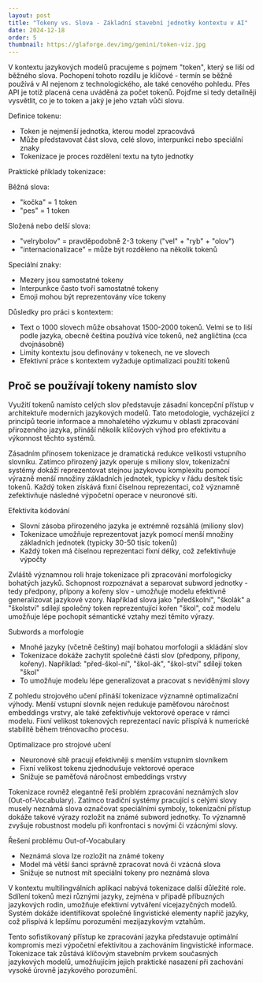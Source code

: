 ```yaml
---
layout: post
title: "Tokeny vs. Slova - Základní stavební jednotky kontextu v AI"
date: 2024-12-18
order: 5
thumbnail: https://glaforge.dev/img/gemini/token-viz.jpg
---
```





V kontextu jazykových modelů pracujeme s pojmem "token", který se liší od běžného slova. Pochopení tohoto rozdílu je klíčové - termín se běžně používá v AI nejenom z technologického, ale také cenového pohledu. Přes API je totiž placená cena uváděná za počet tokenů. Pojďme si tedy detailněji vysvětlit, co je to token a jaký je jeho vztah vůči slovu. 

Definice tokenu:
- Token je nejmenší jednotka, kterou model zpracovává
- Může představovat část slova, celé slovo, interpunkci nebo speciální znaky
- Tokenizace je proces rozdělení textu na tyto jednotky

Praktické příklady tokenizace:

Běžná slova:
- "kočka" = 1 token
- "pes" = 1 token


Složená nebo delší slova:
- "velrybolov" = pravděpodobně 2-3 tokeny ("vel" + "ryb" + "olov")
- "internacionalizace" = může být rozděleno na několik tokenů


Speciální znaky:
- Mezery jsou samostatné tokeny
- Interpunkce často tvoří samostatné tokeny
- Emoji mohou být reprezentovány více tokeny

Důsledky pro práci s kontextem:
- Text o 1000 slovech může obsahovat 1500-2000 tokenů. Velmi se to liší podle jazyka, obecně čeština používá více tokenů, než angličtina (cca dvojnásobně)
- Limity kontextu jsou definovány v tokenech, ne ve slovech
- Efektivní práce s kontextem vyžaduje optimalizaci použití tokenů

## Proč se používají tokeny namísto slov

Využití tokenů namísto celých slov představuje zásadní koncepční přístup v architektuře moderních jazykových modelů. Tato metodologie, vycházející z principů teorie informace a mnohaletého výzkumu v oblasti zpracování přirozeného jazyka, přináší několik klíčových výhod pro efektivitu a výkonnost těchto systémů.

Zásadním přínosem tokenizace je dramatická redukce velikosti vstupního slovníku. Zatímco přirozený jazyk operuje s miliony slov, tokenizační systémy dokáží reprezentovat stejnou jazykovou komplexitu pomocí výrazně menší množiny základních jednotek, typicky v řádu desítek tisíc tokenů. Každý token získává fixní číselnou reprezentaci, což významně zefektivňuje následné výpočetní operace v neuronové síti.

Efektivita kódování
- Slovní zásoba přirozeného jazyka je extrémně rozsáhlá (miliony slov)
- Tokenizace umožňuje reprezentovat jazyk pomocí menší množiny základních jednotek (typicky 30-50 tisíc tokenů)
- Každý token má číselnou reprezentaci fixní délky, což zefektivňuje výpočty

Zvláště významnou roli hraje tokenizace při zpracování morfologicky bohatých jazyků. Schopnost rozpoznávat a separovat subword jednotky - tedy předpony, přípony a kořeny slov - umožňuje modelu efektivně generalizovat jazykové vzory. Například slova jako "předškolní", "školák" a "školství" sdílejí společný token reprezentující kořen "škol", což modelu umožňuje lépe pochopit sémantické vztahy mezi těmito výrazy.

Subwords a morfologie
- Mnohé jazyky (včetně češtiny) mají bohatou morfologii a skládání slov
- Tokenizace dokáže zachytit společné části slov (předpony, přípony, kořeny). Například: "před-škol-ní", "škol-ák", "škol-ství" sdílejí token "škol"
- To umožňuje modelu lépe generalizovat a pracovat s neviděnými slovy

Z pohledu strojového učení přináší tokenizace významné optimalizační výhody. Menší vstupní slovník nejen redukuje paměťovou náročnost embeddings vrstvy, ale také zefektivňuje vektorové operace v rámci modelu. Fixní velikost tokenových reprezentací navíc přispívá k numerické stabilitě během trénovacího procesu.

Optimalizace pro strojové učení
- Neuronové sítě pracují efektivněji s menším vstupním slovníkem
- Fixní velikost tokenu zjednodušuje vektorové operace
- Snižuje se paměťová náročnost embeddings vrstvy

Tokenizace rovněž elegantně řeší problém zpracování neznámých slov (Out-of-Vocabulary). Zatímco tradiční systémy pracující s celými slovy musely neznámá slova označovat speciálními symboly, tokenizační přístup dokáže takové výrazy rozložit na známé subword jednotky. To významně zvyšuje robustnost modelu při konfrontaci s novými či vzácnými slovy.

Řešení problému Out-of-Vocabulary
- Neznámá slova lze rozložit na známé tokeny
- Model má větší šanci správně zpracovat nová či vzácná slova
- Snižuje se nutnost mít speciální tokeny pro neznámá slova

V kontextu multilingválních aplikací nabývá tokenizace další důležité role. Sdílení tokenů mezi různými jazyky, zejména v případě příbuzných jazykových rodin, umožňuje efektivní vytváření vícejazyčných modelů. Systém dokáže identifikovat společné lingvistické elementy napříč jazyky, což přispívá k lepšímu porozumění mezijazykovým vztahům.

Tento sofistikovaný přístup ke zpracování jazyka představuje optimální kompromis mezi výpočetní efektivitou a zachováním lingvistické informace. Tokenizace tak zůstává klíčovým stavebním prvkem současných jazykových modelů, umožňujícím jejich praktické nasazení při zachování vysoké úrovně jazykového porozumění.